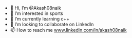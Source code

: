 - 👋 Hi, I’m @Akash08naik
- 👀 I’m interested in sports
- 🌱 I’m currently learning c++
- 💞️ I’m looking to collaborate on LinkedIn
- 📫 How to reach me www.linkedin.com/in/akash08naik

<!---
Akash08naik/Akash08naik is a ✨ special ✨ repository because its `README.md` (this file) appears on your GitHub profile.
You can click the Preview link to take a look at your changes.
--->
